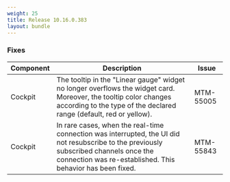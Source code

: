 ```yaml
---
weight: 25
title: Release 10.16.0.383
layout: bundle
---
```


<!--10.16.0.377-10.16.0.383-->


### Fixes

<div><table ><colgroup>
<col style="width: 15%;"><col style="width: 70%;"><col style="width: 15%;"></colgroup>
<thead><tr>
<th>
Component</th>
<th>
Description</th>
<th>
Issue</th>
</tr>
</thead><tbody>

<tr>
<td>Cockpit</td>
<td>The tooltip in the "Linear gauge" widget no longer overflows the widget card. Moreover, the tooltip color changes according to the type of the declared range (default, red or yellow).</td>
<td>MTM-55005</td>
</tr>

<tr>
<td>Cockpit</td>
<td>In rare cases, when the real-time connection was interrupted, the UI did not resubscribe to the previously subscribed channels once the connection was re-established. This behavior has been fixed.</td>
<td>MTM-55843</td>
</tr>


</tbody></table></div>
